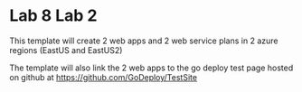 # Lab 8 Lab 2

This template will create 2 web apps and 2 web service plans in 2 azure regions (EastUS and EastUS2)

The template will also link the 2 web apps to the go deploy test page hosted on github at https://github.com/GoDeploy/TestSite

